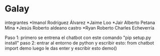 # Galay
integrantes
*Imanol Rodríguez Álvarez
*Jaime Loo
*Jair Alberto Petana Mina
*Jesús Roberto aldeano castro
*Ryan Roberto Charles Echeverría

Paso 1:
primero se entrena el chatbot con este comando
            "pip setup.py install"
paso 2:
entrar al entorno de python y escribir esto:
        from chatbot import demo
luego le das enter y escribir esto
        demo()